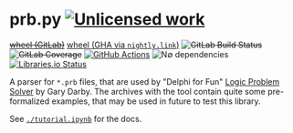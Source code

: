 prb.py [![Unlicensed work](https://raw.githubusercontent.com/unlicense/unlicense.org/master/static/favicon.png)](https://unlicense.org/)
======
~~[wheel (GitLab)](https://gitlab.com/KOLANICH-libs/prb.py/-/jobs/artifacts/master/raw/dist/prb-0.CI-py3-none-any.whl?job=build)~~
[wheel (GHA via `nightly.link`)](https://nightly.link/KOLANICH-libs/prb.py/workflows/CI/master/prb-0.CI-py3-none-any.whl)
~~![GitLab Build Status](https://gitlab.com/KOLANICH-libs/prb.py/badges/master/pipeline.svg)~~
~~![GitLab Coverage](https://gitlab.com/KOLANICH-libs/prb.py/badges/master/coverage.svg)~~
[![GitHub Actions](https://github.com/KOLANICH-libs/prb.py/workflows/CI/badge.svg)](https://github.com/KOLANICH-libs/prb.py/actions/)
![N∅ dependencies](https://shields.io/badge/-N∅_deps!-0F0)
[![Libraries.io Status](https://img.shields.io/librariesio/github/KOLANICH-libs/prb.py.svg)](https://libraries.io/github/KOLANICH-libs/prb.py)

A parser for `*.prb` files, that are used by "Delphi for Fun" [Logic Problem Solver](http://delphiforfun.org/Programs/logic_problem_solver.htm) by Gary Darby. The archives with the tool contain quite some pre-formalized examples, that may be used in future to test this library.

See [`./tutorial.ipynb`](./tutorial.ipynb) for the docs.
